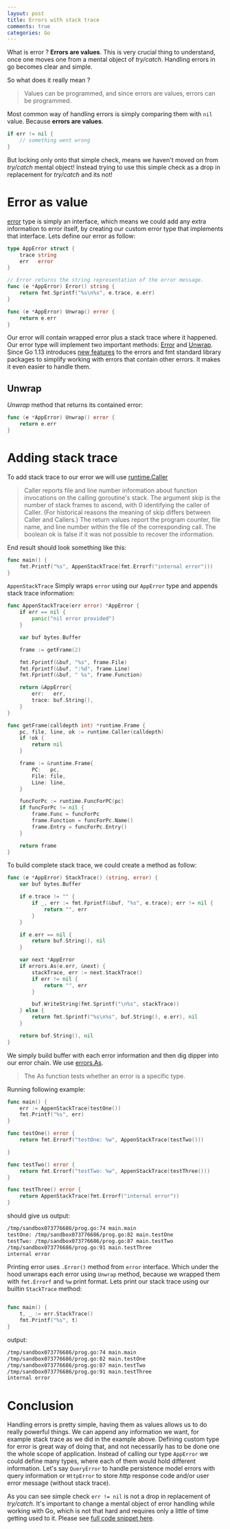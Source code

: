 ```yaml
---
layout: post
title: Errors with stack trace
comments: true
categories: Go
---
```


What is error ? **Errors are values**. This is very crucial thing to understand, once one moves one from a mental object of *try/catch*. Handling errors in go becomes clear and simple.

So what does it really mean ?

>  Values can be programmed, and since errors are values, errors can be programmed.

Most common way of handling errors is simply comparing them with `nil` value. Because **errors are values**.

```go
if err != nil {
    // something went wrong
}
```

But locking only onto that simple check, means we haven't moved on from *try/catch* mental object! Instead trying to use this simple check as a drop in replacement for *try/catch* and its not!

# Error as value

[error](https://golang.org/pkg/builtin/#error) type is simply an interface, which means we could add any extra information to error itself, by creating our custom error type that implements that interface. Lets define our error as follow:

```go
type AppError struct {
	trace string
	err   error
}

// Error returns the string representation of the error message.
func (e *AppError) Error() string {
	return fmt.Sprintf("%s\n%s", e.trace, e.err)
}

func (e *AppError) Unwrap() error {
	return e.err
}
```

Our error will contain wrapped error plus a stack trace where it happened. Our error type will implement two important methods: [Error](https://golang.org/pkg/builtin/#error) and [Unwrap](https://golang.org/pkg/errors/#Unwrap). Since Go 1.13 introduces [new features](https://blog.golang.org/go1.13-errors) to the errors and fmt standard library packages to simplify working with errors that contain other errors. It makes it even easier to handle them.

## Unwrap
*Unwrap* method that returns its contained error:

```go
func (e *AppError) Unwrap() error {
	return e.err
}
```

# Adding stack trace

To add stack trace to our error we will use [runtime.Caller](https://golang.org/pkg/runtime/#Caller)

> Caller reports file and line number information about function invocations on the calling goroutine's stack. The argument skip is the number of stack frames to ascend, with 0 identifying the caller of Caller. (For historical reasons the meaning of skip differs between Caller and Callers.) The return values report the program counter, file name, and line number within the file of the corresponding call. The boolean ok is false if it was not possible to recover the information.

End result should look something like this:

```go
func main() {
	fmt.Printf("%s", AppenStackTrace(fmt.Errorf("internal error")))
}
```

`AppenStackTrace` Simply wraps `error` using our `AppError` type and appends stack trace information:

```go
func AppenStackTrace(err error) *AppError {
	if err == nil {
		panic("nil error provided")
	}

	var buf bytes.Buffer

	frame := getFrame(2)

	fmt.Fprintf(&buf, "%s", frame.File)
	fmt.Fprintf(&buf, ":%d", frame.Line)
	fmt.Fprintf(&buf, " %s", frame.Function)

	return &AppError{
		err:   err,
		trace: buf.String(),
	}
}

func getFrame(calldepth int) *runtime.Frame {
	pc, file, line, ok := runtime.Caller(calldepth)
	if !ok {
		return nil
	}

	frame := &runtime.Frame{
		PC:   pc,
		File: file,
		Line: line,
	}

	funcForPc := runtime.FuncForPC(pc)
	if funcForPc != nil {
		frame.Func = funcForPc
		frame.Function = funcForPc.Name()
		frame.Entry = funcForPc.Entry()
	}

	return frame
}
```

To build complete stack trace, we could create a method as follow:

```go
func (e *AppError) StackTrace() (string, error) {
	var buf bytes.Buffer

	if e.trace != "" {
		if _, err := fmt.Fprintf(&buf, "%s", e.trace); err != nil {
			return "", err
		}
	}

	if e.err == nil {
		return buf.String(), nil
	}

	var next *AppError
	if errors.As(e.err, &next) {
		stackTrace, err := next.StackTrace()
		if err != nil {
			return "", err
		}

		buf.WriteString(fmt.Sprintf("\n%s", stackTrace))
	} else {
		return fmt.Sprintf("%s\n%s", buf.String(), e.err), nil
	}

	return buf.String(), nil
}
```

We simply build buffer with each error information and then dig dipper into our error chain. We use [errors.As](https://golang.org/pkg/errors/#As).
> The As function tests whether an error is a specific type.

Running following example:

```go
func main() {
	err := AppenStackTrace(testOne())
	fmt.Printf("%s", err)
}

func testOne() error {
	return fmt.Errorf("testOne: %w", AppenStackTrace(testTwo()))

}

func testTwo() error {
	return fmt.Errorf("testTwo: %w", AppenStackTrace(testThree()))
}

func testThree() error {
	return AppenStackTrace(fmt.Errorf("internal error"))
}
```

should give us output:

```sh
/tmp/sandbox073776686/prog.go:74 main.main
testOne: /tmp/sandbox073776686/prog.go:82 main.testOne
testTwo: /tmp/sandbox073776686/prog.go:87 main.testTwo
/tmp/sandbox073776686/prog.go:91 main.testThree
internal error
```

Printing error uses `.Error()` method from `error` interface. Which under the hood unwraps each error using `Unwrap` method, because we wrapped them with `fmt.Errorf` and `%w` print format. Lets print our stack trace using our builtin `StackTrace` method:

```go

func main() {
	t, _ := err.StackTrace()
	fmt.Printf("%s", t)
}
```

output:

```sh
/tmp/sandbox073776686/prog.go:74 main.main
/tmp/sandbox073776686/prog.go:82 main.testOne
/tmp/sandbox073776686/prog.go:87 main.testTwo
/tmp/sandbox073776686/prog.go:91 main.testThree
internal error
```

# Conclusion

Handling errors is pretty simple, having them as values allows us to do really powerful things. We can append any information we want, for example stack trace as we did in the example above. Defining custom type for error is great way of doing that, and not necessarily has to be done one the whole scope of application. Instead of calling our type `AppError` we could define many types, where each of them would hold different information. Let's say `QueryError` to handle persistence model errors with query information or `HttpError` to store *http* response code and/or user error message (without stack trace).

As you can see simple check `err != nil` is not a drop in replacement of *try/catch*. It's important to change a mental object of error handling while working with Go, which is not that hard and requires only a little of time getting used to it. Please see [full code snippet here](https://gist.github.com/vardius/56b224de0a69522a24f021642449db17).

